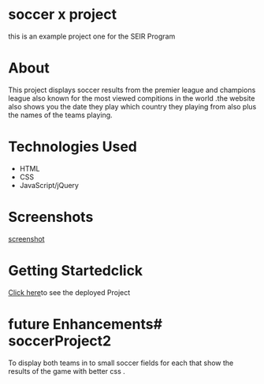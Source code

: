 # soccer x project
 
 this is an example project one for the SEIR Program
# About 
This project displays soccer results  from the premier league and champions league also known for the most viewed compitions in the world .the website also shows you the date they play which country they playing from also plus the names of the teams playing.

# Technologies Used

- HTML
- CSS
- JavaScript/jQuery 
 
# Screenshots

[screenshot](file:///Users/siemkesete/Desktop/Screen%20Shot%202021-10-02%20at%207.21.59%20PM.png)

# Getting Startedclick 
[Click here](http://127.0.0.1:5503/)to see the deployed Project

# future Enhancements# soccerProject2
To display both teams in to small soccer fields for each that show the results of the game with better css .